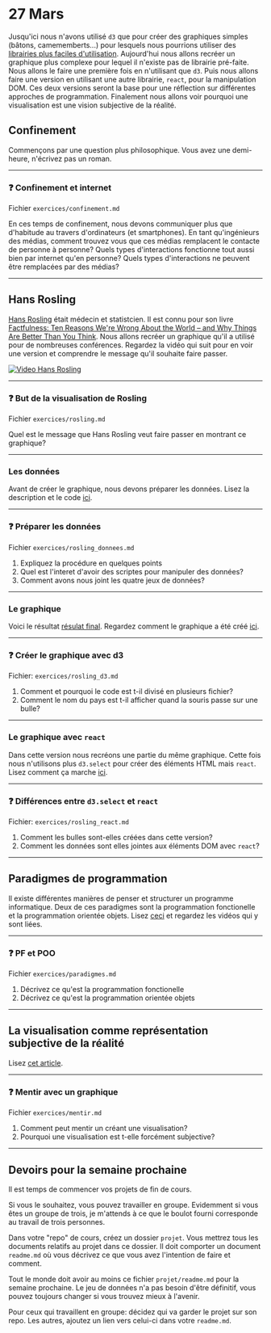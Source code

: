 # 27 Mars

Jusqu'ici nous n'avons utilisé `d3` que pour créer des graphiques simples (bâtons, camememberts...) pour lesquels nous pourrions utiliser des [librairies plus faciles d'utilisation](https://observablehq.com/@idris-maps/graphiques-en-batons). Aujourd'hui nous allons recréer un graphique plus complexe pour lequel il n'existe pas de librairie pré-faite. Nous allons le faire une première fois en n'utilisant que `d3`. Puis nous allons faire une version en utilisant une autre librairie, `react`, pour la manipulation DOM. Ces deux versions seront la base pour une réflection sur différentes approches de programmation. Finalement nous allons voir pourquoi une visualisation est une vision subjective de la réalité.

## Confinement

Commençons par une question plus philosophique. Vous avez une demi-heure, n'écrivez pas un roman.

---

### :question: Confinement et internet

Fichier `exercices/confinement.md`

En ces temps de confinement, nous devons communiquer plus que d'habitude au travers d'ordinateurs (et smartphones). En tant qu'ingénieurs des médias, comment trouvez vous que ces médias remplacent le contacte de personne à personne? Quels types d'interactions fonctionne tout aussi bien par internet qu'en personne? Quels types d'interactions ne peuvent être remplacées par des médias?

---

## Hans Rosling

[Hans Rosling](https://fr.wikipedia.org/wiki/Hans_Rosling) était médecin et statistcien. Il est connu pour son livre [Factfulness: Ten Reasons We're Wrong About the World – and Why Things Are Better Than You Think](https://en.wikipedia.org/wiki/Factfulness:_Ten_Reasons_We%27re_Wrong_About_the_World_%E2%80%93_and_Why_Things_Are_Better_Than_You_Think). Nous allons recréer un graphique qu'il a utilisé pour de nombreuses conférences. Regardez la vidéo qui suit pour en voir une version et comprendre le message qu'il souhaite faire passer.

[![Video Hans Rosling](https://img.youtube.com/vi/jbkSRLYSojo/0.jpg)](https://www.youtube.com/watch?v=jbkSRLYSojo)

---

### :question: But de la visualisation de Rosling

Fichier `exercices/rosling.md`

Quel est le message que Hans Rosling veut faire passer en montrant ce graphique?

---

### Les données

Avant de créer le graphique, nous devons préparer les données. Lisez la description et le code [ici](modules/rosling/data).

---

### :question: Préparer les données

Fichier `exercices/rosling_donnees.md`

1. Expliquez la procédure en quelques points
2. Quel est l'interet d'avoir des scriptes pour manipuler des données?
3. Comment avons nous joint les quatre jeux de données?

---

### Le graphique

Voici le résultat [résulat final](http://heig-datavis2020.surge.sh/20200327/rosling-d3/). Regardez comment le graphique a été créé [ici](modules/rosling/graphique_d3).

---

### :question: Créer le graphique avec d3

Fichier: `exercices/rosling_d3.md`

1. Comment et pourquoi le code est t-il divisé en plusieurs fichier?
2. Comment le nom du pays est t-il afficher quand la souris passe sur une bulle?

---

### Le graphique avec `react`

Dans cette version nous recréons une partie du même graphique. Cette fois nous n'utilisons plus `d3.select` pour créer des éléments HTML mais `react`. Lisez comment ça marche [ici](modules/rosling/graphique_react).

---

### :question: Différences entre `d3.select` et `react`

Fichier: `exercices/rosling_react.md`

1. Comment les bulles sont-elles créées dans cette version?
2. Comment les données sont elles jointes aux éléments DOM avec `react`?

---

## Paradigmes de programmation

Il existe différentes manières de penser et structurer un programme informatique. Deux de ces paradigmes sont la programmation fonctionelle et la programmation orientée objets. Lisez [ceci](modules/paradigmes.md) et regardez les vidéos qui y sont liées.

---

### :question: PF et POO

Fichier `exercices/paradigmes.md`

1. Décrivez ce qu'est la programmation fonctionelle
2. Décrivez ce qu'est la programmation orientée objets

---

## La visualisation comme représentation subjective de la réalité

Lisez [cet article](modules/pas_la_realite).

---

### :question: Mentir avec un graphique

Fichier `exercices/mentir.md`

1. Comment peut mentir un créant une visualisation?
2. Pourquoi une visualisation est t-elle forcément subjective?

---

## Devoirs pour la semaine prochaine

Il est temps de commencer vos projets de fin de cours.

Si vous le souhaitez, vous pouvez travailler en groupe. Evidemment si vous êtes un groupe de trois, je m'attends à ce que le boulot fourni corresponde au travail de trois personnes.

Dans votre "repo" de cours, créez un dossier `projet`. Vous mettrez tous les documents relatifs au projet dans ce dossier. Il doit comporter un document `readme.md` où vous décrivez ce que vous avez l'intention de faire et comment.

Tout le monde doit avoir au moins ce fichier `projet/readme.md` pour la semaine prochaine. Le jeu de données n'a pas besoin d'être définitif, vous pouvez toujours changer si vous trouvez mieux à l'avenir.

Pour ceux qui travaillent en groupe: décidez qui va garder le projet sur son repo. Les autres, ajoutez un lien vers celui-ci dans votre `readme.md`.